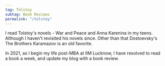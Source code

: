 ```yaml
---
tag: Tolstoy
subtag: Book Reviews
permalink: "/tolstoy"
---
```


I read Tolstoy's novels - War and Peace and Anna Karenina in my teens. Although I haven't revisited his novels since. 
Other than that Dostoevsky's The Brothers Karamazov is an old favorite.  

In 2021, as I begin my life post-MBA at IIM Lucknow, I have resolved to read a book a week, and update my blog with a book review.

